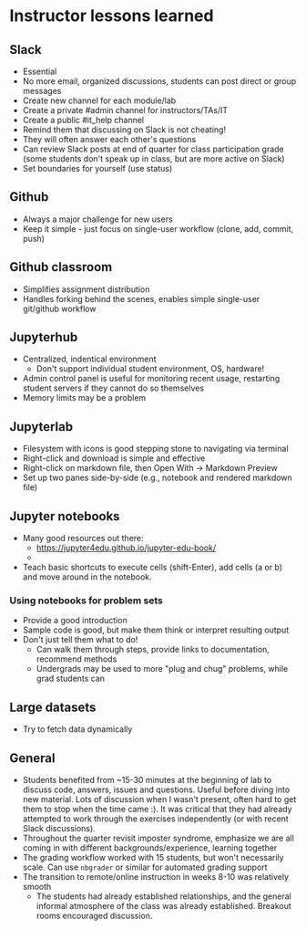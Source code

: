 # Instructor lessons learned

## Slack
* Essential
* No more email, organized discussions, students can post direct or group messages
* Create new channel for each module/lab
* Create a private #admin channel for instructors/TAs/IT
* Create a public #it_help channel
* Remind them that discussing on Slack is not cheating!
* They will often answer each other's questions
* Can review Slack posts at end of quarter for class participation grade (some students don't speak up in class, but are more active on Slack)
* Set boundaries for yourself (use status)

## Github
* Always a major challenge for new users
* Keep it simple - just focus on single-user workflow (clone, add, commit, push) 

## Github classroom
* Simplifies assignment distribution
* Handles forking behind the scenes, enables simple single-user git/github workflow

## Jupyterhub
* Centralized, indentical environment
    * Don't support individual student environment, OS, hardware!
* Admin control panel is useful for monitoring recent usage, restarting student servers if they cannot do so themselves
* Memory limits may be a problem

## Jupyterlab
* Filesystem with icons is good stepping stone to navigating via terminal
* Right-click and download is simple and effective
* Right-click on markdown file, then Open With -> Markdown Preview
* Set up two panes side-by-side (e.g., notebook and rendered markdown file)

## Jupyter notebooks
* Many good resources out there:
    * https://jupyter4edu.github.io/jupyter-edu-book/
    * 
* Teach basic shortcuts to execute cells (shift-Enter), add cells (a or b) and move around in the notebook.

### Using notebooks for problem sets
* Provide a good introduction
* Sample code is good, but make them think or interpret resulting output
* Don't just tell them what to do!
    * Can walk them through steps, provide links to documentation, recommend methods
    * Undergrads may be used to more "plug and chug" problems, while grad students can 

## Large datasets
* Try to fetch data dynamically

## General
* Students benefited from ~15-30 minutes at the beginning of lab to discuss code, answers, issues and questions. Useful before diving into new material. Lots of discussion when I wasn't present, often hard to get them to stop when the time came :). It was critical that they had already attempted to work through the exercises independently (or with recent Slack discussions).
* Throughout the quarter revisit imposter syndrome, emphasize we are all coming in with different backgrounds/experience, learning together
* The grading workflow worked with 15 students, but won't necessarily scale. Can use `nbgrader` or similar for automated grading support
* The transition to remote/online instruction in weeks 8-10 was relatively smooth
   * The students had already established relationships, and the general informal atmosphere of the class was already established. Breakout rooms encouraged discussion.


